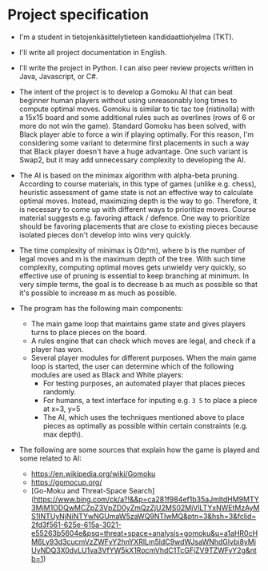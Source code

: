 # Project specification

* I'm a student in tietojenkäsittelytieteen kandidaattiohjelma (TKT).
* I'll write all project documentation in English.
* I'll write the project in Python. I can also peer review projects written in Java, Javascript, or C#.
* The intent of the project is to develop a Gomoku AI that can beat beginner human players without using unreasonably long times to compute optimal moves. Gomoku is similar to tic tac toe (ristinolla) with a 15x15 board and some additional rules such as overlines (rows of 6 or more do not win the game). Standard Gomoku has been solved, with Black player able to force a win if playing optimally. For this reason, I'm considering some variant to determine first placements in such a way that Black player doesn't have a huge advantage. One such variant is Swap2, but it may add unnecessary complexity to developing the AI.
* The AI is based on the minimax algorithm with alpha-beta pruning. According to course materials, in this type of games (unlike e.g. chess), heuristic assessment of game state is not an effective way to calculate optimal moves. Instead, maximizing depth is the way to go. Therefore, it is necessary to come up with different ways to prioritize moves. Course material suggests e.g. favoring attack / defence. One way to prioritize should be favoring placements that are close to existing pieces because isolated pieces don't develop into wins very quickly.
* The time complexity of minimax is O(b^m), where b is the number of legal moves and m is the maximum depth of the tree. With such time complexity, computing optimal moves gets unwieldy very quickly, so effective use of pruning is essential to keep branching at minimum. In very simple terms, the goal is to decrease b as much as possible so that it's possible to increase m as much as possible.
* The program has the following main components:
  - The main game loop that maintains game state and gives players turns to place pieces on the board.
  - A rules engine that can check which moves are legal, and check if a player has won.
  - Several player modules for different purposes. When the main game loop is started, the user can determine which of the following modules are used as Black and White players:
    - For testing purposes, an automated player that places pieces randomly.
    - For humans, a text interface for inputing e.g. `3 5` to place a piece at x=3, y=5
    - The AI, which uses the techniques mentioned above to place pieces as optimally as possible within certain constraints (e.g. max depth).

* The following are some sources that explain how the game is played and some related to AI:
  - https://en.wikipedia.org/wiki/Gomoku
  - https://gomocup.org/
  - [Go-Moku and Threat-Space Search] (https://www.bing.com/ck/a?!&&p=ca281f984ef1b35aJmltdHM9MTY3MjM1ODQwMCZpZ3VpZD0yZmQzZjU2MS02MjVlLTYxNWEtMzAyMS1lNTUyNjNiNTYwNGUmaW5zaWQ9NTIwMQ&ptn=3&hsh=3&fclid=2fd3f561-625e-615a-3021-e55263b5604e&psq=threat+space+analysis+gomoku&u=a1aHR0cHM6Ly93d3cucmVzZWFyY2hnYXRlLm5ldC9wdWJsaWNhdGlvbi8yMjUyNDQ3X0dvLU1va3VfYW5kX1RocmVhdC1TcGFjZV9TZWFyY2g&ntb=1)
